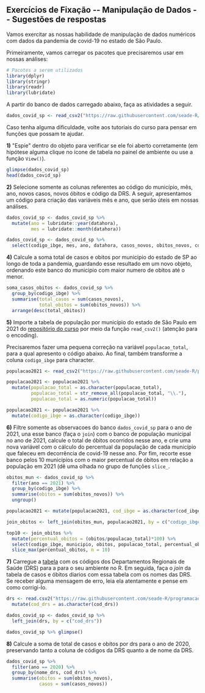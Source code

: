 ## Exercícios de Fixação -- Manipulação de Dados -- Sugestões de respostas

Vamos exercitar as nossas habilidade de manipulação de dados numéricos com dados da pandemia de covid-19 no estado de São Paulo. 

Primeiramente, vamos carregar os pacotes que precisaremos usar em nossas análises:

``` r
# Pacotes a serem utilizados
library(dplyr)
library(stringr)
library(readr)
library(lubridate)
```

A partir do banco de dados carregado abaixo, faça as atividades a seguir.

``` r
dados_covid_sp <- read_csv2("https://raw.githubusercontent.com/seade-R/dados-covid-sp/master/data/dados_covid_sp.csv", col_types = "ccDnnnnnnnnccnn")
```

Caso tenha alguma dificuldade, volte aos tutoriais do curso para pensar em funções que possam te ajudar.


**1)** "Espie" dentro do objeto para verificar se ele foi aberto corretamente (em hipótese alguma clique no ícone de tabela no painel de ambiente ou use a função `View()`).

``` r
glimpse(dados_covid_sp)
head(dados_covid_sp)
```

**2)** Selecione somente as colunas referentes ao código do município, mês, ano, novos casos, novos óbitos e código da DRS. A seguir, apresentamos um código para criação das variáveis mês e ano, que serão úteis em nossas análises.

``` r
dados_covid_sp <- dados_covid_sp %>% 
  mutate(ano = lubridate::year(datahora),
         mes = lubridate::month(datahora))
```

``` r
dados_covid_sp <- dados_covid_sp %>% 
  select(codigo_ibge, mes, ano, datahora, casos_novos, obitos_novos, cod_drs)
```

**4)** Calcule a soma total de casos e obitos por municipio do estado de SP ao longo de toda a pandemia, guardando esse resultado em um novo objeto, ordenando este banco do municipio com maior numero de obitos até o menor.

``` r
soma_casos_obitos <- dados_covid_sp %>% 
  group_by(codigo_ibge) %>% 
  summarise(total_casos = sum(casos_novos),
            total_obitos = sum(obitos_novos)) %>%  
  arrange(desc(total_obitos))
```

**5)** Importe a tabela de população por município do estado de São Paulo em 2021 do [repositório do curso](https://raw.githubusercontent.com/seade-R/programacao-r/master/data/populacao_2021_portepopulacional_esp.csv) por meio da função `read_csv2()` (atenção para o encoding). 

Precisaremos fazer uma pequena correção na variável `populacao_total`, para a qual apresento o código abaixo. Ao final, também transforme a coluna `codigo_ibge` para character.

``` r
populacao2021 <- read_csv2("https://raw.githubusercontent.com/seade-R/programacao-r/master/data/populacao_2021_portepopulacional_esp.csv", locale = locale(encoding = "latin1"))
```

``` r
populacao2021 <- populacao2021 %>%
  mutate(populacao_total = as.character(populacao_total),
         populacao_total = str_remove_all(populacao_total, "\\."),
         populacao_total = as.numeric(populacao_total))
```

``` r
populacao2021 <- populacao2021 %>%
  mutate(codigo_ibge = as.character(codigo_ibge))
```


**6)** Filtre somente as observacoes do banco `dados_covid_sp` para o ano de 2021, una esse banco (faça o `join`) com o banco de população municipal no ano de 2021, calcule o total de óbitos ocorridos nesse ano, e crie uma nova variável com o cálculo do percentual da população de cada município que faleceu em decorrência de covid-19 nesse ano. Por fim, recorte esse banco pelos 10 municípios com o maior percentual de óbitos em relação a população em 2021 (dê uma olhada no grupo de funções `slice_`.

``` r
obitos_mun <- dados_covid_sp %>% 
  filter(ano == 2021) %>%
  group_by(codigo_ibge) %>%
  summarise(obitos = sum(obitos_novos)) %>%
  ungroup() 

populacao2021 <- mutate(populacao2021, cod_ibge = as.character(cod_ibge))

join_obitos <- left_join(obitos_mun, populacao2021, by = c("codigo_ibge" = "cod_ibge")) 

top10 <- join_obitos %>%
  mutate(percentual_obitos = (obitos/populacao_total)*100) %>%
  select(codigo_ibge, municipio, obitos, populacao_total, percentual_obitos) %>%
  slice_max(percentual_obitos, n = 10)
```

**7)** Carregue a [tabela](https://raw.githubusercontent.com/seade-R/programacao-r/master/data/nome_drs_2.csv) com os códigos dos Departamentos Regionais de Saúde (DRS) para a  para o seu ambiente no R. Em seguida, faça o *join* da tabela de casos e óbitos diarios com essa tabela com os nomes das DRS. Se receber alguma mensagem de erro, leia ela atentamente e pense em como corrigi-lo.

``` r
drs <- read.csv2("https://raw.githubusercontent.com/seade-R/programacao-r/master/data/nome_drs_2.csv") %>%
  mutate(cod_drs = as.character(cod_drs))

dados_covid_sp <- dados_covid_sp %>%
  left_join(drs, by = c("cod_drs"))

dados_covid_sp %>% glimpse()
```

**8)** Calcule a soma de total de casos e obitos por drs para o ano de 2020, preservando tanto a coluna de códigos da DRS quanto a de nome da DRS.

``` r
dados_covid_sp %>% 
  filter(ano == 2020) %>%
  group_by(nome_drs, cod_drs) %>%
  summarise(obitos = sum(obitos_novos),
            casos = sum(casos_novos))
```

